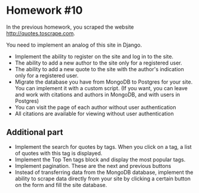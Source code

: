 # Homework #10

In the previous homework, you scraped the website http://quotes.toscrape.com.

You need to implement an analog of this site in Django.

- Implement the ability to register on the site and log in to the site.
- The ability to add a new author to the site only for a registered user.
- The ability to add a new quote to the site with the author's indication only for a registered user.
- Migrate the database you have from MongoDB to Postgres for your site. You can implement it with a custom script. (If you want, you can leave and work with citations and authors in MongoDB, and with users in Postgres)
- You can visit the page of each author without user authentication
- All citations are available for viewing without user authentication

## Additional part
- Implement the search for quotes by tags. When you click on a tag, a list of quotes with this tag is displayed.
- Implement the Top Ten tags block and display the most popular tags.
- Implement pagination. These are the next and previous buttons
- Instead of transferring data from the MongoDB database, implement the ability to scrape data directly from your site by clicking a certain button on the form and fill the site database.